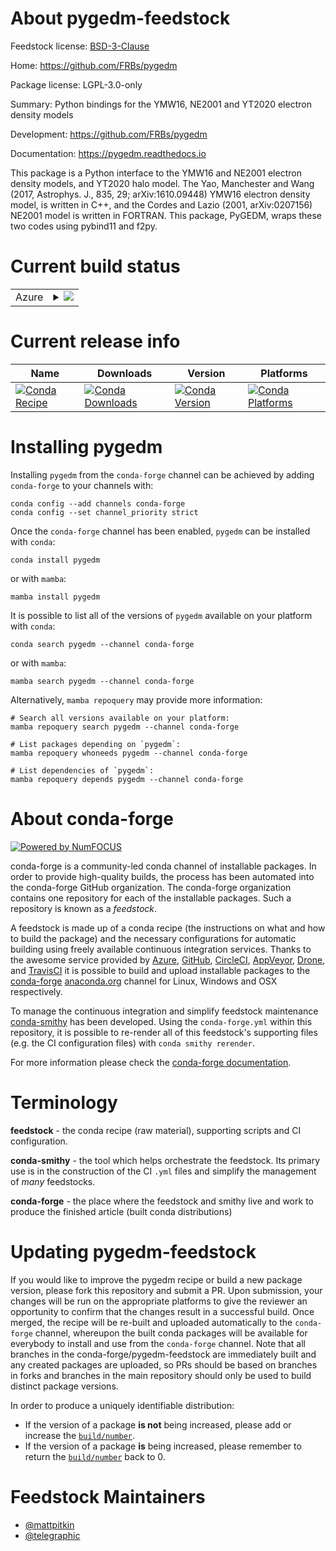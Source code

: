 About pygedm-feedstock
======================

Feedstock license: [BSD-3-Clause](https://github.com/conda-forge/pygedm-feedstock/blob/main/LICENSE.txt)

Home: https://github.com/FRBs/pygedm

Package license: LGPL-3.0-only

Summary: Python bindings for the YMW16, NE2001 and YT2020 electron density models

Development: https://github.com/FRBs/pygedm

Documentation: https://pygedm.readthedocs.io

This package is a Python interface to the YMW16 and NE2001 electron density
models, and YT2020 halo model. The Yao, Manchester and Wang (2017,
Astrophys. J., 835, 29; arXiv:1610.09448) YMW16 electron density model, is
written in C++, and the Cordes and Lazio (2001, arXiv:0207156) NE2001 model
is written in FORTRAN. This package, PyGEDM, wraps these two codes using
pybind11 and f2py.


Current build status
====================


<table>
    
  <tr>
    <td>Azure</td>
    <td>
      <details>
        <summary>
          <a href="https://dev.azure.com/conda-forge/feedstock-builds/_build/latest?definitionId=14935&branchName=main">
            <img src="https://dev.azure.com/conda-forge/feedstock-builds/_apis/build/status/pygedm-feedstock?branchName=main">
          </a>
        </summary>
        <table>
          <thead><tr><th>Variant</th><th>Status</th></tr></thead>
          <tbody><tr>
              <td>linux_64_numpy1.22python3.8.____cpython</td>
              <td>
                <a href="https://dev.azure.com/conda-forge/feedstock-builds/_build/latest?definitionId=14935&branchName=main">
                  <img src="https://dev.azure.com/conda-forge/feedstock-builds/_apis/build/status/pygedm-feedstock?branchName=main&jobName=linux&configuration=linux%20linux_64_numpy1.22python3.8.____cpython" alt="variant">
                </a>
              </td>
            </tr><tr>
              <td>linux_64_numpy2.0python3.10.____cpython</td>
              <td>
                <a href="https://dev.azure.com/conda-forge/feedstock-builds/_build/latest?definitionId=14935&branchName=main">
                  <img src="https://dev.azure.com/conda-forge/feedstock-builds/_apis/build/status/pygedm-feedstock?branchName=main&jobName=linux&configuration=linux%20linux_64_numpy2.0python3.10.____cpython" alt="variant">
                </a>
              </td>
            </tr><tr>
              <td>linux_64_numpy2.0python3.11.____cpython</td>
              <td>
                <a href="https://dev.azure.com/conda-forge/feedstock-builds/_build/latest?definitionId=14935&branchName=main">
                  <img src="https://dev.azure.com/conda-forge/feedstock-builds/_apis/build/status/pygedm-feedstock?branchName=main&jobName=linux&configuration=linux%20linux_64_numpy2.0python3.11.____cpython" alt="variant">
                </a>
              </td>
            </tr><tr>
              <td>linux_64_numpy2.0python3.12.____cpython</td>
              <td>
                <a href="https://dev.azure.com/conda-forge/feedstock-builds/_build/latest?definitionId=14935&branchName=main">
                  <img src="https://dev.azure.com/conda-forge/feedstock-builds/_apis/build/status/pygedm-feedstock?branchName=main&jobName=linux&configuration=linux%20linux_64_numpy2.0python3.12.____cpython" alt="variant">
                </a>
              </td>
            </tr><tr>
              <td>linux_64_numpy2.0python3.9.____cpython</td>
              <td>
                <a href="https://dev.azure.com/conda-forge/feedstock-builds/_build/latest?definitionId=14935&branchName=main">
                  <img src="https://dev.azure.com/conda-forge/feedstock-builds/_apis/build/status/pygedm-feedstock?branchName=main&jobName=linux&configuration=linux%20linux_64_numpy2.0python3.9.____cpython" alt="variant">
                </a>
              </td>
            </tr><tr>
              <td>osx_64_numpy1.22python3.8.____cpython</td>
              <td>
                <a href="https://dev.azure.com/conda-forge/feedstock-builds/_build/latest?definitionId=14935&branchName=main">
                  <img src="https://dev.azure.com/conda-forge/feedstock-builds/_apis/build/status/pygedm-feedstock?branchName=main&jobName=osx&configuration=osx%20osx_64_numpy1.22python3.8.____cpython" alt="variant">
                </a>
              </td>
            </tr><tr>
              <td>osx_64_numpy2.0python3.10.____cpython</td>
              <td>
                <a href="https://dev.azure.com/conda-forge/feedstock-builds/_build/latest?definitionId=14935&branchName=main">
                  <img src="https://dev.azure.com/conda-forge/feedstock-builds/_apis/build/status/pygedm-feedstock?branchName=main&jobName=osx&configuration=osx%20osx_64_numpy2.0python3.10.____cpython" alt="variant">
                </a>
              </td>
            </tr><tr>
              <td>osx_64_numpy2.0python3.11.____cpython</td>
              <td>
                <a href="https://dev.azure.com/conda-forge/feedstock-builds/_build/latest?definitionId=14935&branchName=main">
                  <img src="https://dev.azure.com/conda-forge/feedstock-builds/_apis/build/status/pygedm-feedstock?branchName=main&jobName=osx&configuration=osx%20osx_64_numpy2.0python3.11.____cpython" alt="variant">
                </a>
              </td>
            </tr><tr>
              <td>osx_64_numpy2.0python3.12.____cpython</td>
              <td>
                <a href="https://dev.azure.com/conda-forge/feedstock-builds/_build/latest?definitionId=14935&branchName=main">
                  <img src="https://dev.azure.com/conda-forge/feedstock-builds/_apis/build/status/pygedm-feedstock?branchName=main&jobName=osx&configuration=osx%20osx_64_numpy2.0python3.12.____cpython" alt="variant">
                </a>
              </td>
            </tr><tr>
              <td>osx_64_numpy2.0python3.9.____cpython</td>
              <td>
                <a href="https://dev.azure.com/conda-forge/feedstock-builds/_build/latest?definitionId=14935&branchName=main">
                  <img src="https://dev.azure.com/conda-forge/feedstock-builds/_apis/build/status/pygedm-feedstock?branchName=main&jobName=osx&configuration=osx%20osx_64_numpy2.0python3.9.____cpython" alt="variant">
                </a>
              </td>
            </tr>
          </tbody>
        </table>
      </details>
    </td>
  </tr>
</table>

Current release info
====================

| Name | Downloads | Version | Platforms |
| --- | --- | --- | --- |
| [![Conda Recipe](https://img.shields.io/badge/recipe-pygedm-green.svg)](https://anaconda.org/conda-forge/pygedm) | [![Conda Downloads](https://img.shields.io/conda/dn/conda-forge/pygedm.svg)](https://anaconda.org/conda-forge/pygedm) | [![Conda Version](https://img.shields.io/conda/vn/conda-forge/pygedm.svg)](https://anaconda.org/conda-forge/pygedm) | [![Conda Platforms](https://img.shields.io/conda/pn/conda-forge/pygedm.svg)](https://anaconda.org/conda-forge/pygedm) |

Installing pygedm
=================

Installing `pygedm` from the `conda-forge` channel can be achieved by adding `conda-forge` to your channels with:

```
conda config --add channels conda-forge
conda config --set channel_priority strict
```

Once the `conda-forge` channel has been enabled, `pygedm` can be installed with `conda`:

```
conda install pygedm
```

or with `mamba`:

```
mamba install pygedm
```

It is possible to list all of the versions of `pygedm` available on your platform with `conda`:

```
conda search pygedm --channel conda-forge
```

or with `mamba`:

```
mamba search pygedm --channel conda-forge
```

Alternatively, `mamba repoquery` may provide more information:

```
# Search all versions available on your platform:
mamba repoquery search pygedm --channel conda-forge

# List packages depending on `pygedm`:
mamba repoquery whoneeds pygedm --channel conda-forge

# List dependencies of `pygedm`:
mamba repoquery depends pygedm --channel conda-forge
```


About conda-forge
=================

[![Powered by
NumFOCUS](https://img.shields.io/badge/powered%20by-NumFOCUS-orange.svg?style=flat&colorA=E1523D&colorB=007D8A)](https://numfocus.org)

conda-forge is a community-led conda channel of installable packages.
In order to provide high-quality builds, the process has been automated into the
conda-forge GitHub organization. The conda-forge organization contains one repository
for each of the installable packages. Such a repository is known as a *feedstock*.

A feedstock is made up of a conda recipe (the instructions on what and how to build
the package) and the necessary configurations for automatic building using freely
available continuous integration services. Thanks to the awesome service provided by
[Azure](https://azure.microsoft.com/en-us/services/devops/), [GitHub](https://github.com/),
[CircleCI](https://circleci.com/), [AppVeyor](https://www.appveyor.com/),
[Drone](https://cloud.drone.io/welcome), and [TravisCI](https://travis-ci.com/)
it is possible to build and upload installable packages to the
[conda-forge](https://anaconda.org/conda-forge) [anaconda.org](https://anaconda.org/)
channel for Linux, Windows and OSX respectively.

To manage the continuous integration and simplify feedstock maintenance
[conda-smithy](https://github.com/conda-forge/conda-smithy) has been developed.
Using the ``conda-forge.yml`` within this repository, it is possible to re-render all of
this feedstock's supporting files (e.g. the CI configuration files) with ``conda smithy rerender``.

For more information please check the [conda-forge documentation](https://conda-forge.org/docs/).

Terminology
===========

**feedstock** - the conda recipe (raw material), supporting scripts and CI configuration.

**conda-smithy** - the tool which helps orchestrate the feedstock.
                   Its primary use is in the construction of the CI ``.yml`` files
                   and simplify the management of *many* feedstocks.

**conda-forge** - the place where the feedstock and smithy live and work to
                  produce the finished article (built conda distributions)


Updating pygedm-feedstock
=========================

If you would like to improve the pygedm recipe or build a new
package version, please fork this repository and submit a PR. Upon submission,
your changes will be run on the appropriate platforms to give the reviewer an
opportunity to confirm that the changes result in a successful build. Once
merged, the recipe will be re-built and uploaded automatically to the
`conda-forge` channel, whereupon the built conda packages will be available for
everybody to install and use from the `conda-forge` channel.
Note that all branches in the conda-forge/pygedm-feedstock are
immediately built and any created packages are uploaded, so PRs should be based
on branches in forks and branches in the main repository should only be used to
build distinct package versions.

In order to produce a uniquely identifiable distribution:
 * If the version of a package **is not** being increased, please add or increase
   the [``build/number``](https://docs.conda.io/projects/conda-build/en/latest/resources/define-metadata.html#build-number-and-string).
 * If the version of a package **is** being increased, please remember to return
   the [``build/number``](https://docs.conda.io/projects/conda-build/en/latest/resources/define-metadata.html#build-number-and-string)
   back to 0.

Feedstock Maintainers
=====================

* [@mattpitkin](https://github.com/mattpitkin/)
* [@telegraphic](https://github.com/telegraphic/)

